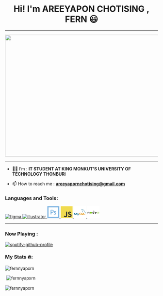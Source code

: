 <h1 align="center">Hi! I'm AREEYAPON CHOTISING , FERN 😃 </h1>

 --- 
  
<div id="header" align="center">
  <img src= "https://i.pinimg.com/originals/2f/10/ce/2f10ce69b96c0611989308b0abc68e70.gif" width ="1000" height="400"/>
</div>

---

- 👩‍💻 I’m  : **IT STUDENT AT KING MONKUT'S UNIVERSITY OF TECHNOLOGY THONBURI**

- 📫 How to reach me : **areeyapornchotising@gmail.com**

<h3 align="left">Languages and Tools:</h3>
<p align="left"> <a href="https://www.figma.com/" target="_blank" rel="noreferrer"> 
  
  <img src="https://www.vectorlogo.zone/logos/figma/figma-icon.svg" alt="figma" width="40" height="40"/> </a> 
  <a href="https://www.adobe.com/in/products/illustrator.html" target="_blank" rel="noreferrer"> 
  <img src="https://www.vectorlogo.zone/logos/adobe_illustrator/adobe_illustrator-icon.svg" alt="illustrator" width="40" height="40"/> </a> 
  <a href="https://developer.mozilla.org/en-US/docs/Web/JavaScript" target="_blank" rel="noreferrer">
  <img src="https://raw.githubusercontent.com/devicons/devicon/master/icons/photoshop/photoshop-line.svg" alt="photoshop" width="40" height="40"/> </a> 
  <a href="https://www.photoshop.com/en" target="_blank" rel="noreferrer"> 
  <img src="https://raw.githubusercontent.com/devicons/devicon/master/icons/javascript/javascript-original.svg" alt="javascript" width="40" height="40"/> </a> 
  <a href="https://www.mysql.com/" target="_blank" rel="noreferrer"> 
  <img src="https://raw.githubusercontent.com/devicons/devicon/master/icons/mysql/mysql-original-wordmark.svg" alt="mysql" width="40" height="40"/> </a> 
  <a href="https://nodejs.org" target="_blank" rel="noreferrer"> 
  <img src="https://raw.githubusercontent.com/devicons/devicon/master/icons/nodejs/nodejs-original-wordmark.svg" alt="nodejs" width="40" height="40"/> </a> 

</p>

---

<h3 align="left">Now Playing :</h3>

[![spotify-github-profile](https://spotify-github-profile.vercel.app/api/view?uid=3152xyofupfatrqg3oey4xxvlqau&cover_image=true&theme=natemoo-re&show_offline=false&background_color=000000&bar_color=53b14f&bar_color_cover=false)](https://github.com/kittinan/spotify-github-profile)

<h3>My Stats 🔥:</h3>
<p><img align="center" src="https://github-readme-stats.vercel.app/api/top-langs?username=fernnyapxrn&show_icons=true&locale=en&layout=compact&theme=synthwave" alt="fernnyapxrn" /></p>

<p>&nbsp;<img align="center" src="https://github-readme-stats.vercel.app/api?username=fernnyapxrn&show_icons=true&locale=en&theme=radical" alt="fernnyapxrn" /></p>

<p><img align="center" src="https://github-readme-streak-stats.herokuapp.com/?user=fernnyapxrn&&theme=synthwave" alt="fernnyapxrn" /></p>
